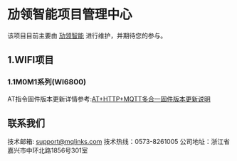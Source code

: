 # 劢领智能项目管理中心

该项目目前主要由 [劢领智能](https://www.mqlinks.com) 进行维护，并期待您的参与。



## 1.WIFI项目

### 1.1M0M1系列(WI6800)

AT指令固件版本更新详情参考:[AT+HTTP+MQTT多合一固件版本更新说明](/WIFI/M0M1_WI6800/AT/README.md)

## 联系我们

技术邮箱: support@mqlinks.com
技术热线：0573-8261005
公司地址：浙江省嘉兴市中环北路1856号301室
